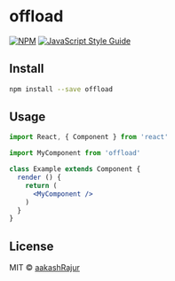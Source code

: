 # offload

> 

[![NPM](https://img.shields.io/npm/v/offload.svg)](https://www.npmjs.com/package/offload) [![JavaScript Style Guide](https://img.shields.io/badge/code_style-standard-brightgreen.svg)](https://standardjs.com)

## Install

```bash
npm install --save offload
```

## Usage

```jsx
import React, { Component } from 'react'

import MyComponent from 'offload'

class Example extends Component {
  render () {
    return (
      <MyComponent />
    )
  }
}
```

## License

MIT © [aakashRajur](https://github.com/aakashRajur)
